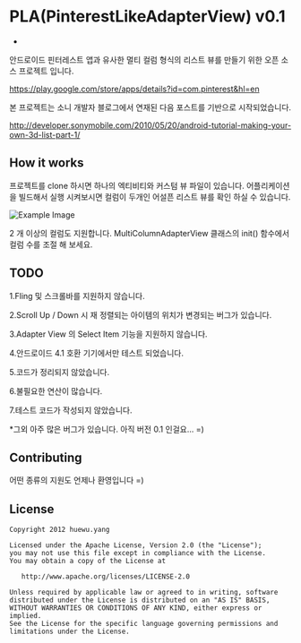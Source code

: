 PLA(PinterestLikeAdapterView) v0.1
==================================
-

안드로이드 핀터레스트 앱과 유사한 멀티 컬럼 형식의 리스트 뷰를 만들기 위한 오픈 소스 프로젝트 입니다.

https://play.google.com/store/apps/details?id=com.pinterest&hl=en

본 프로젝트는 소니 개발자 블로그에서 연재된 다음 포스트를 기반으로 시작되었습니다.

http://developer.sonymobile.com/2010/05/20/android-tutorial-making-your-own-3d-list-part-1/

How it works
-------------
프로젝트를 clone 하시면 하나의 엑티비티와 커스텀 뷰 파일이 있습니다.
어플리케이션을 빌드해서 실행 시켜보시면 컬럼이 두개인 어설픈 리스트 뷰를 확인 하실 수 있습니다.

![Example Image][3]

2 개 이상의 컬럼도 지원합니다. MultiColumnAdapterView 클래스의 init() 함수에서 컬럼 수를 조절 해 보세요.


TODO
---------------------------------------------
1.Fling 및 스크롤바를 지원하지 않습니다.

2.Scroll Up / Down 시 재 정렬되는 아이템의 위치가 변경되는 버그가 있습니다.

3.Adapter View 의 Select Item 기능을 지원하지 않습니다.

4.안드로이드 4.1 호환 기기에서만 테스트 되었습니다.

5.코드가 정리되지 않았습니다. 

6.불필요한 연산이 많습니다. 

7.테스트 코드가 작성되지 않았습니다.

*그외 아주 많은 버그가 있습니다. 아직 버전 0.1 인걸요...  =) 

Contributing
---------------------------------------------
어떤 종류의 지원도 언제나 환영입니다 =)

## License

    Copyright 2012 huewu.yang

    Licensed under the Apache License, Version 2.0 (the "License");
    you may not use this file except in compliance with the License.
    You may obtain a copy of the License at

       http://www.apache.org/licenses/LICENSE-2.0

    Unless required by applicable law or agreed to in writing, software
    distributed under the License is distributed on an "AS IS" BASIS,
    WITHOUT WARRANTIES OR CONDITIONS OF ANY KIND, either express or implied.
    See the License for the specific language governing permissions and
    limitations under the License.

 [3]: http://cloud.github.com/downloads/huewu/PinterestLikeAdapterView/screenshot.png